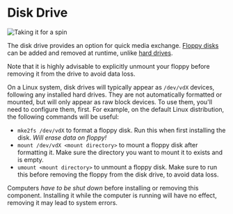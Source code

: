 # Disk Drive
![Taking it for a spin](block:oc2r:disk_drive)

The disk drive provides an option for quick media exchange. [Floppy disks](../item/floppy.md) can be added and removed
at runtime, unlike [hard drives](../item/hard_drive.md).

Note that it is highly advisable to explicitly unmount your floppy before removing it from the drive to avoid data loss.

On a Linux system, disk drives will typically appear as `/dev/vdX` devices, following any installed hard drives. They
are not automatically formatted or mounted, but will only appear as raw block devices. To use them, you'll need to
configure them, first. For example, on the default Linux distribution, the following commands will be useful:

- `mke2fs /dev/vdX` to format a floppy disk. Run this when first installing the disk. *Will erase data on floppy!*
- `mount /dev/vdX <mount directory>` to mount a floppy disk after formatting it. Make sure the directory you want to
  mount it to exists and is empty.
- `umount <mount directory>` to unmount a floppy disk. Make sure to run this before removing the floppy from the disk
  drive, to avoid data loss.

Computers *have to be shut down* before installing or removing this component. Installing it while the computer is
running will have no effect, removing it may lead to system errors.

